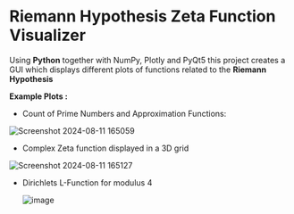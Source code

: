 # **Riemann Hypothesis Zeta Function Visualizer**

Using **Python** together with NumPy, Plotly and PyQt5 this project creates a GUI which displays different plots of functions related to the **Riemann Hypothesis**


**Example Plots :**  
 - Count of Prime Numbers and Approximation Functions:

![Screenshot 2024-08-11 165059](https://github.com/user-attachments/assets/f0b07e59-5fd4-482d-94d2-f651c8b9e944)


 - Complex Zeta function displayed in a 3D grid

![Screenshot 2024-08-11 165127](https://github.com/user-attachments/assets/8fc01270-d4cd-4745-b306-75ccd8c18283)

- Dirichlets L-Function for modulus 4

  ![image](https://github.com/user-attachments/assets/a7e98e93-c64b-4747-b23a-f921761d0fb6)

